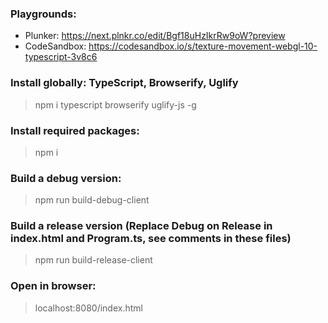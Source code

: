 ### Playgrounds:
* Plunker: https://next.plnkr.co/edit/Bgf18uHzIkrRw9oW?preview
* CodeSandbox: https://codesandbox.io/s/texture-movement-webgl-10-typescript-3v8c6

### Install globally: TypeScript, Browserify, Uglify
> npm i typescript browserify uglify-js -g

### Install required packages:
> npm i

### Build a debug version:
> npm run build-debug-client

### Build a release version (Replace Debug on Release in index.html and Program.ts, see comments in these files)
> npm run build-release-client

### Open in browser:
> localhost:8080/index.html